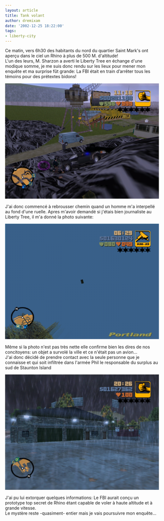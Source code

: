 ```yaml
---
layout: article
title: Tank volant
author: dremixam
date: '2002-12-25 18:22:00'
tags:
- liberty-city
---
```


Ce matin, vers 6h30 des habitants du nord du quartier Saint Mark's ont aperçu dans le ciel un Rhino à plus de 500 M. d'altitude!  
L'un des leurs, M. Sharzon a averti le Liberty Tree en échange d'une modique somme, je me suis donc rendu sur les lieux pour mener mon enquête et ma surprise fût grande: La FBI était en train d’arrêter tous les témoins pour des prétextes bidons!

![](  /content/images/2016/07/FBI1.JPG)

J'ai donc commencé à rebrousser chemin quand un homme m'a interpellé au fond d'une ruelle. Apres m'avoir demandé si j'étais bien journaliste au Liberty Tree, il m'a donné la photo suivante:

![](  /content/images/v1/user26/rhino.jpg)

Même si la photo n'est pas très nette elle confirme bien les dires de nos concitoyens: un objet a survolé la ville et ce n'était pas un avion...  
J'ai donc décidé de prendre contact avec la seule personne que je connaisse et qui soit infiltrée dans l'armée Phil le responsable du surplus au sud de Staunton Island

![](  /content/images/2016/07/Surplus.jpg)

J'ai pu lui extorquer quelques informations: Le FBI aurait conçu un prototype top secret de Rhino étant capable de voler à haute altitude et à grande vitesse.  
Le mystère reste -quasiment- entier mais je vais poursuivre mon enquête...

<!--kg-card-end: markdown-->

